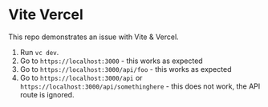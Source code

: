# Vite Vercel

This repo demonstrates an issue with Vite & Vercel. 

1. Run `vc dev`.
2. Go to `https://localhost:3000` - this works as expected
3. Go to `https://localhost:3000/api/foo` - this works as expected
4. Go to `https://localhost:3000/api` or `https://localhost:3000/api/somethinghere` - this does not work, the API route is ignored.

